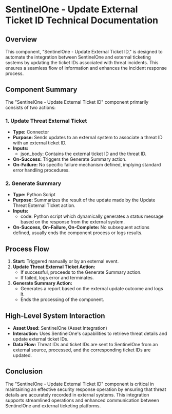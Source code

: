 # SentinelOne - Update External Ticket ID Technical Documentation

## Overview
This component, "SentinelOne - Update External Ticket ID," is designed to automate the integration between SentinelOne and external ticketing systems by updating the ticket IDs associated with threat incidents. This ensures a seamless flow of information and enhances the incident response process.

## Component Summary

The "SentinelOne - Update External Ticket ID" component primarily consists of two actions:

### 1. Update Threat External Ticket
- **Type:** Connector
- **Purpose:** Sends updates to an external system to associate a threat ID with an external ticket ID.
- **Inputs:** 
  - json_body: Contains the external ticket ID and the threat ID.
- **On-Success:** Triggers the Generate Summary action.
- **On-Failure:** No specific failure mechanism defined, implying standard error handling procedures.

### 2. Generate Summary
- **Type:** Python Script
- **Purpose:** Summarizes the result of the update made by the Update Threat External Ticket action.
- **Inputs:** 
  - code: Python script which dynamically generates a status message based on the response from the external system.
- **On-Success, On-Failure, On-Complete:** No subsequent actions defined, usually ends the component process or logs results.

## Process Flow

1. **Start:** Triggered manually or by an external event.
2. **Update Threat External Ticket Action:**
   - If successful, proceeds to the Generate Summary action.
   - If failed, logs error and terminates.
3. **Generate Summary Action:**
   - Generates a report based on the external update outcome and logs it.
   - Ends the processing of the component.

## High-Level System Interaction

- **Asset Used:** SentinelOne (Asset Integration)
- **Interaction:** Uses SentinelOne's capabilities to retrieve threat details and update external ticket IDs.
- **Data Flow:** Threat IDs and ticket IDs are sent to SentinelOne from an external source, processed, and the corresponding ticket IDs are updated.

## Conclusion

The "SentinelOne - Update External Ticket ID" component is critical in maintaining an effective security response operation by ensuring that threat details are accurately recorded in external systems. This integration supports streamlined operations and enhanced communication between SentinelOne and external ticketing platforms.

